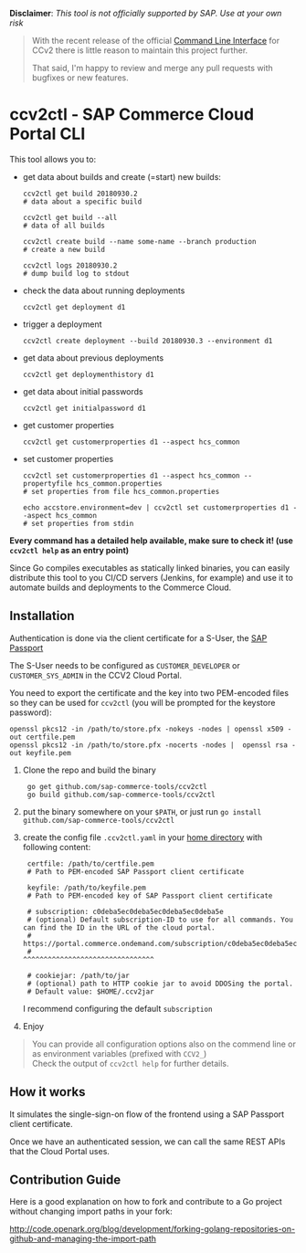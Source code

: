 
**Disclaimer**: *This tool is not officially supported by SAP. Use at your own risk*

> With the recent release of the official [Command Line Interface][cli] for CCv2 there is little reason to maintain this project further.
>
> That said, I'm happy to review and merge any pull requests with bugfixes or new features.

[cli]: https://help.sap.com/viewer/1be46286b36a4aa48205be5a96240672/SHIP/en-US/8acde53272c64efb908b9f0745498015.html

# ccv2ctl - SAP Commerce Cloud Portal CLI

This tool allows you to:

- get data about builds and create (=start) new builds:

      ccv2ctl get build 20180930.2
      # data about a specific build
      
      ccv2ctl get build --all
      # data of all builds
      
      ccv2ctl create build --name some-name --branch production
      # create a new build
      
      ccv2ctl logs 20180930.2
      # dump build log to stdout
      
- check the data about running deployments

      ccv2ctl get deployment d1
      
- trigger a deployment

      ccv2ctl create deployment --build 20180930.3 --environment d1

- get data about previous deployments

      ccv2ctl get deploymenthistory d1

- get data about initial passwords

      ccv2ctl get initialpassword d1

- get customer properties

      ccv2ctl get customerproperties d1 --aspect hcs_common

- set customer properties

      ccv2ctl set customerproperties d1 --aspect hcs_common --propertyfile hcs_common.properties
      # set properties from file hcs_common.properties

      echo accstore.environment=dev | ccv2ctl set customerproperties d1 --aspect hcs_common
      # set properties from stdin

**Every command has a detailed help available, make sure to check it! (use `ccv2ctl help` as an entry point)**

Since Go compiles executables as statically linked binaries, you can easily distribute this tool to you CI/CD servers (Jenkins, for example) and use it to automate builds and deployments to the Commerce Cloud.

## Installation

Authentication is done via the client certificate for a S-User, the [SAP Passport](https://support.sap.com/en/my-support/single-sign-on-passports.html)

The S-User needs to be configured as `CUSTOMER_DEVELOPER` or `CUSTOMER_SYS_ADMIN` in the CCV2 Cloud Portal.

You need to export the certificate and the key into two PEM-encoded files so they can be used for `ccv2ctl` (you will be prompted for the keystore password):

    openssl pkcs12 -in /path/to/store.pfx -nokeys -nodes | openssl x509 -out certfile.pem
    openssl pkcs12 -in /path/to/store.pfx -nocerts -nodes |  openssl rsa -out keyfile.pem

1. Clone the repo and build the binary
   ```
    go get github.com/sap-commerce-tools/ccv2ctl
    go build github.com/sap-commerce-tools/ccv2ctl
   ```
1. put the binary somewhere on your `$PATH`, or just run `go install github.com/sap-commerce-tools/ccv2ctl`
1. create the config file `.ccv2ctl.yaml` in your [home directory](https://en.wikipedia.org/wiki/Home_directory) with following content:

        certfile: /path/to/certfile.pem
        # Path to PEM-encoded SAP Passport client certificate
    
        keyfile: /path/to/keyfile.pem
        # Path to PEM-encoded key of SAP Passport client certificate
    
        # subscription: c0deba5ec0deba5ec0deba5ec0deba5e
        # (optional) Default subscription-ID to use for all commands. You can find the ID in the URL of the cloud portal.
        # https://portal.commerce.ondemand.com/subscription/c0deba5ec0deba5ec0deba5ec0deba5e/...
        #                                                   ^^^^^^^^^^^^^^^^^^^^^^^^^^^^^^^^
    
        # cookiejar: /path/to/jar
        # (optional) path to HTTP cookie jar to avoid DDOSing the portal.
        # Default value: $HOME/.ccv2jar
        
   I recommend configuring the default `subscription`
   
1. Enjoy

> You can provide all configuration options also on the commend line or as environment variables (prefixed with `CCV2_`) \
> Check the output of `ccv2ctl help` for further details.

## How it works

It simulates the single-sign-on flow of the frontend using a SAP Passport client certificate.

Once we have an authenticated session, we can call the same REST APIs that the Cloud Portal uses.

## Contribution Guide

Here is a good explanation on how to fork and contribute to a  Go project without changing import paths in your fork:

<http://code.openark.org/blog/development/forking-golang-repositories-on-github-and-managing-the-import-path>



